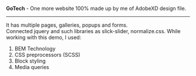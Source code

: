 **GoTech** - One more website 100% made up by me of AdobeXD design file. 

---
It has multiple pages, galleries, popups and forms.</br>
Connected jquery and such libraries as slick-slider, normalize.css. 
While working with this demo, I used:
1. BEM Technology
2. CSS preprocessors (SCSS)
3. Block styling
4. Media queries
